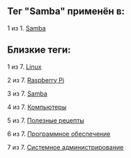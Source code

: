 ## Тег "Samba" применён в:

1 из 1. [Samba](../Компьютеры%20и%20софт/Linux/Samba.md)

## Близкие теги:

1 из 7. [Linux](./linux.md)

2 из 7. [Raspberry Pi](./raspberry%20pi.md)

3 из 7. [Samba](./samba.md)

4 из 7. [Компьютеры](./компьютеры.md)

5 из 7. [Полезные рецепты](./полезные%20рецепты.md)

6 из 7. [Программное обеспечение](./программное%20обеспечение.md)

7 из 7. [Системное администрирование](./системное%20администрирование.md)


